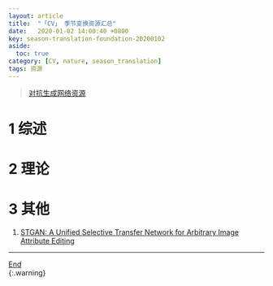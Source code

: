 ```yaml
---
layout: article
title:  "「CV」 季节变换资源汇总"
date:   2020-01-02 14:00:40 +0800
key: season-translation-foundation-20200102
aside:
  toc: true
category: [CV, nature, season_translation]
tags: 资源
---
```

<span id='head'></span>  
>[对抗生成网络资源](/dl/gan/2019/03/26/foundation.html)   

<!--more-->


# 1 综述

# 2 理论

# 3 其他
1. [STGAN: A Unified Selective Transfer Network for Arbitrary Image Attribute Editing](/cv/human/facial_attribute_editing/2019/10/09/foundation.html#STGAN)       

-------------------  
[End](#head)   
{:.warning}  

